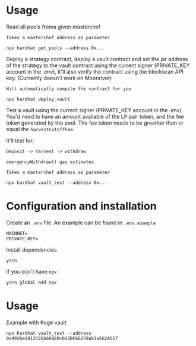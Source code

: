 # Usage

Read all pools froma given masterchef

`Takes a masterchef address as parameter`

```
npx hardhat get_pools --address 0x...
```

Deploy a strategy contract, deploy a vault contract and set the jar address of the strategy to the vault contract using the current signer (PRIVATE_KEY account in the .env), it'll also verify the contract using the blockscan API key. (Currently doesn't work on Moonriver)

`Will automatically compile the contract for you`

```
npx hardhat deploy_vault
```

Test a vault using the current signer (PRIVATE_KEY account in the .env). You'd need to have an amount available of the LP pair token, and the fee token generated by the pool. The fee token needs to be greather than or equal the `harvestCutoffFee`.

It'll test for;

`Deposit -> harvest -> withdraw`

`emergencyWithdraw() gas estimates`

`Takes a masterchef address as parameter`

```
npx hardhat vault_test --address 0x...
```

# Configuration and installation

Create an `.env` file. An example can be found in `.env.example`

```
MAINNET=
PRIVATE_KEY=
```

Install dependencies

```
yarn
```

If you don't have `npx`

```
yarn global add npx
```

# Usage

Example with Koge vault

```
npx hardhat vault_test --address 0x992Ae1912CE6b608E0c0d2BF66259ab1aE62A657
```

